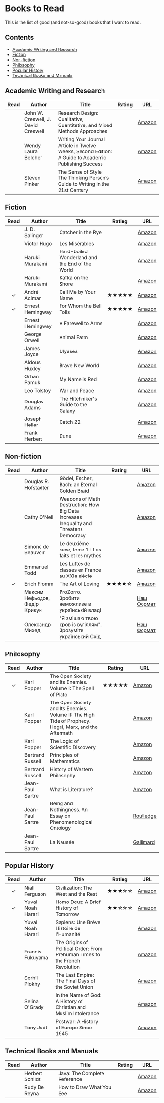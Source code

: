 # Books to Read

This is the list of good (and not-so-good) books that I want to read.

## Contents

- [Academic Writing and Research](#academic-writing-and-research)
- [Fiction](#fiction)
- [Non-fiction](#non-fiction)
- [Philosophy](#philosophy)
- [Popular History](#popular-history)
- [Technical Books and Manuals](#technical-books-and-manuals)

## Academic Writing and Research

| **Read** | **Author** | **Title** | **Rating** | **URL** |
|:---:|---|---|:---:|---|
|  | John W. Creswell, J. David Creswell | Research Design: Qualitative, Quantitative, and Mixed Methods Approaches |  | [Amazon](https://www.amazon.fr/dp/1506386709) |
|  | Wendy Laura Belcher | Writing Your Journal Article in Twelve Weeks, Second Edition: A Guide to Academic Publishing Success |  | [Amazon](https://www.amazon.fr/dp/022649991X) |
|  | Steven Pinker | The Sense of Style: The Thinking Person’s Guide to Writing in the 21st Century |  | [Amazon](https://www.amazon.fr/dp/0241957710) |

## Fiction

| **Read** | **Author** | **Title** | **Rating** | **URL** |
|:---:|---|---|:---:|---|
|  | J. D. Salinger | Catcher in the Rye |  | [Amazon](https://www.amazon.fr/dp/1439550050) |
|  | Victor Hugo | Les Misérables |  | [Amazon](https://www.amazon.fr/dp/2253096334/) |
|  | Haruki Murakami | Hard-boiled Wonderland and the End of the World |  | [Amazon](https://www.amazon.fr/dp/0099448785/) |
|  | Haruki Murakami | Kafka on the Shore |  | [Amazon](https://www.amazon.fr/dp/0099494094/) |
| &check; | André Aciman | Call Me by Your Name | &#9733;&#9733;&#9733;&#9733;&#9733; | [Amazon](https://www.amazon.fr/dp/1250169445/) |
| &check; | Ernest Hemingway | For Whom the Bell Tolls | &#9733;&#9733;&#9733;&#9733;&#9733; | [Amazon](https://www.amazon.fr/dp/0099908603/) |
|  | Ernest Hemingway | A Farewell to Arms |  | [Amazon](https://www.amazon.fr/dp/1857151496) |
|  | George Orwell | Animal Farm |  | [Amazon](https://www.amazon.fr/dp/0141036133/) |
|  | James Joyce | Ulysses |  | [Amazon](https://www.amazon.fr/dp/1840226358/) |
|  | Aldous Huxley | Brave New World |  | [Amazon](https://www.amazon.fr/dp/0099477467/) |
|  | Orhan Pamuk | My Name is Red |  | [Amazon](https://www.amazon.fr/dp/0571214193/) |
|  | Leo Tolstoy | War and Peace |  | [Amazon](https://www.amazon.fr/dp/0241265541/) |
|  | Douglas Adams | The Hitchhiker's Guide to the Galaxy |  | [Amazon](https://www.amazon.fr/dp/0345391802) |
|  | Joseph Heller | Catch 22 |  | [Amazon](https://www.amazon.fr/dp/1857152204/) |
|  | Frank Herbert | Dune |  | [Amazon](https://www.amazon.fr/dp/0441172717/) |

## Non-fiction

| **Read** | **Author** | **Title** | **Rating** | **URL** |
|:---:|---|---|:---:|---|
|  | Douglas R. Hofstadter | Gödel, Escher, Bach: an Eternal Golden Braid |  | [Amazon](https://www.amazon.fr/dp/0465026567) |
|  | Cathy O'Neil | Weapons of Math Destruction: How Big Data Increases Inequality and Threatens Democracy |  | [Amazon](https://www.amazon.fr/dp/0553418831) |
|  | Simone de Beauvoir | Le deuxième sexe, tome 1 : Les faits et les mythes |  | [Amazon](https://www.amazon.fr/dp/207032351X) |
|  | Emmanuel Todd | Les Luttes de classes en France au XXIe siècle |  | [Amazon](https://www.amazon.fr/dp/2021426823/) |
| &check; | Erich Fromm | The Art of Loving | &#9733;&#9733;&#9733;&#9733;&#9734; | [Amazon](https://www.amazon.fr/dp/6077470244/) |
|  | Максим Нефьодов, Федір Крикун | ProZorro. Зробити неможливе в українській владі |  | [Наш Формат](https://nashformat.ua/products/ebook-prozorro.-zrobyty-nemozhlyve-v-ukrainskij-vladi-621346) |
|  | Олександр Михед | "Я змішаю твою кров із вугіллям". Зрозуміти український Схід |  | [Наш Формат](https://nashformat.ua/products/-ya-zmishayu-tvoyu-krov-iz-vugillyam-.-zrozumity-ukrainskyj-shid-709338) |

## Philosophy

| **Read** | **Author** | **Title** | **Rating** | **URL** |
|:---:|---|---|:---:|---|
| &check; | Karl Popper | The Open Society and Its Enemies. Volume I: The Spell of Plato | &#9733;&#9733;&#9733;&#9733;&#9733; | [Amazon](https://www.amazon.fr/dp/0415610214) |
|  | Karl Popper | The Open Society and Its Enemies. Volume II: The High Tide of Prophecy. Hegel, Marx, and the Aftermath |  | [Amazon](https://www.amazon.fr/dp/0415610214) |
|  | Karl Popper | The Logic of Scientific Discovery |  | [Amazon](https://www.amazon.fr/dp/0415278449) |
|  | Bertrand Russell | Principles of Mathematics |  | [Amazon](https://www.amazon.fr/dp/0415487412) |
|  | Bertrand Russell | History of Western Philosophy |  | [Amazon](https://www.amazon.fr/dp/0415325056) |
|  | Jean-Paul Sartre | What is Literature? |  | [Amazon](https://www.amazon.fr/dp/0415254043/) |
|  | Jean-Paul Sartre | Being and Nothingness. An Essay on Phenomenological Ontology |  | [Routledge](https://www.routledge.com/Being-and-Nothingness-An-Essay-on-Phenomenological-Ontology/Sartre/p/book/9780415278485) |
|  | Jean-Paul Sartre | La Nausée |  | [Gallimard](http://www.gallimard.fr/Catalogue/GALLIMARD/Blanche/La-Nausee) |

## Popular History

| **Read** | **Author** | **Title** | **Rating** | **URL** |
|:---:|---|---|:---:|---|
| &check; | Niall Ferguson | Civilization: The West and the Rest | &#9733;&#9733;&#9733;&#9734;&#9734; | [Amazon](https://www.amazon.fr/dp/1594203059/) |
| &check; | Yuval Noah Harari | Homo Deus: A Brief History of Tomorrow | &#9733;&#9733;&#9734;&#9734;&#9734; | [Amazon](https://www.amazon.fr/dp/1784703931/) |
|  | Yuval Noah Harari | Sapiens: Une Brève Histoire de l'Humanité |  | [Amazon](https://www.amazon.fr/dp/0099590085/) |
|  | Francis Fukuyama | The Origins of Political Order: From Prehuman Times to the French Revolution |  | [Amazon](https://www.amazon.fr/dp/1846682576) |
|  | Serhii Plokhy | The Last Empire: The Final Days of the Soviet Union |  | [Amazon](https://www.amazon.fr/dp/1780746466/) |
|  | Selina O'Grady | In the Name of God: A History of Christian and Muslim Intolerance |  | [Amazon](https://www.amazon.fr/dp/1843547007/) |
|  | Tony Judt | Postwar: A History of Europe Since 1945 |  | [Amazon](https://www.amazon.fr/dp/009954203X/) |

## Technical Books and Manuals

| **Read** | **Author** | **Title** | **Rating** | **URL** |
|:---:|---|---|:---:|---|
|  | Herbert Schildt | Java: The Complete Reference |  | [Amazon](https://www.amazon.fr/dp/1260440230/) |
|  | Rudy De Reyna | How to Draw What You See |  | [Amazon](https://www.amazon.fr/dp/0823023753/) |
